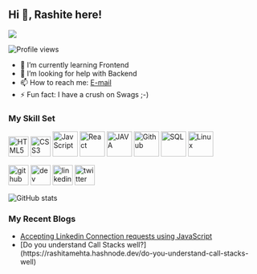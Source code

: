 ## Hi 👋, Rashite here!
![](https://www.linkedin.com/in/rashita-mehta-350346197)

![Profile views](https://gpvc.arturio.dev/Rashita123) 
- 🌱 I’m currently learning Frontend 
- 🤔 I’m looking for help with Backend 
- 📫 How to reach me: [E-mail](mehta.rashita18@gmail.com) 
- ⚡ Fun fact: I have a crush on Swags ;-) 

### My Skill Set<br>
<img src='https://www.svgrepo.com/show/197982/html.svg' alt='HTML5' height='40'>  <img src='https://www.svgrepo.com/show/303481/css-3-logo.svg' alt='CSS3' height='40'>  <img src='https://www.svgrepo.com/show/303206/javascript-logo.svg' alt='JavScript' height='50'>  <img src='https://www.svgrepo.com/show/303500/react-1-logo.svg' alt='React' height='50'> <img src='https://www.svgrepo.com/show/32690/java.svg' alt='JAVA' height='50'>  <img src='https://www.svgrepo.com/show/217753/github.svg' alt='Github' height='50'>  <img src='https://www.svgrepo.com/show/303251/mysql-logo.svg' alt='SQL' height='50'>  <img src='https://www.svgrepo.com/show/184138/linux.svg' alt='Linux' height='50'> 



[<img src='https://www.svgrepo.com/show/217753/github.svg' alt='github' height='40'>](https://github.com/Rashita123)  [<img src='https://seeklogo.com/images/H/hashnode-logo-B114767E70-seeklogo.com.png' alt='dev' height='40'>](https://rashitamehta.hashnode.dev)  [<img src='https://www.svgrepo.com/show/217760/linkedin.svg' alt='linkedin' height='40'>](https://www.linkedin.com/in/https://www.linkedin.com/in/rashita-mehta-350346197/)  [<img src='https://www.svgrepo.com/show/183608/twitter.svg' alt='twitter' height='40'>](https://twitter.com/https://twitter.com/rashitamehta)  

![GitHub stats](https://github-readme-stats.vercel.app/api?username=Rashita123&show_icons=true)  

 ### My Recent Blogs
 <ul>
 <li><a href="https://rashitamehta.hashnode.dev/accepting-linkedin-connection-requests-using-javascript">Accepting Linkedin Connection requests using JavaScript</a></li>
 <li>[Do you understand Call Stacks well?](https://rashitamehta.hashnode.dev/do-you-understand-call-stacks-well)</li>
</ul>
